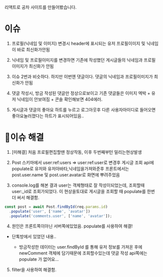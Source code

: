 리액트로 공차 사이트를 만들어봤습니다.

# 이슈

1. 프로필(닉네임 및 이미지) 변경시 header에 표시되는 유저 프로필이미지 및 닉네임이 바로 최신화가안됨

2. 닉네임 및 프로필이미지를 변경하면 기존에 작성했던 게시글들의 닉네임과 프로필이미지가 최신화가 안됨

3. 이슈 2번과 비슷하다. 하지만 이번엔 댓글이다. 댓글의 닉네임과 프로필이미지가 최신화가 안됨

4. 댓글 작성시, 방금 작성된 댓글만 정상으로보이고 기존 댓글들은 이미지 엑박 + 유저 닉네임이 안보여짐 + 콘솔 확인해보면 404에러.

5. 게시글과 댓글의 좋아요 하트를 누르고 로그아웃후 다른 사용자아이디로 들어오면 좋아요눌러졌다는 하트가 표시되어있음..

# 🎈이슈 해결

1. [미해결] 처음 프로필편집할땐 정상작동, 이후 두번째부턴 밀리는현상발생

2. Post 스키마에서 user:ref:users => user:ref:user로 변경후 게시글 조회 api에 populate로 유저와 유저아바타,닉네임을가져와준후 프론트에서는 post.user.name 및 post.user.avatar로 화면에 뿌려주었음

3. console.log를 해본 결과 user는 객체형태로 잘 작성이되었는데, 조회할때 user:\_id로 조회가되었다. 이 현상을토대로 게시글을 조회할 때 populate를 한번 더 써서 해결함.

```javascript
const post = await Post.findById(req.params.id)
  .populate('user', ['name', 'avatar'])
  .populate('comments.user', ['name', 'avatar']);
```

4. 원인은 프론트쪽이아닌 서버쪽에있었음. populate를 사용하여 해결!

- 단톡방에서 있었던 내용..

  - 방금작성한 데이터는 user.findById 를 통해 유저 정보를 가져온 후에 newComment 객체에 담기때문에 조회할수있는데 댓글 작성 api쪽에는 populate 가 없어요...

5. filter을 사용하여 해결함.
